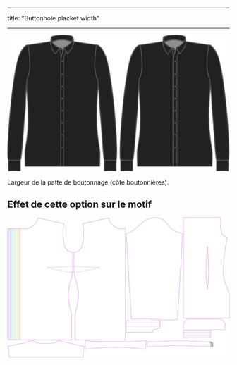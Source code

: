 - - -
title: "Buttonhole placket width"
- - -

![Largeur de patte de boutonnage (côté boutonnières)](buttonholeplacketwidth.svg)

Largeur de la patte de boutonnage (côté boutonnières).

## Effet de cette option sur le motif

![Cette image montre l'effet de cette option en superposant plusieurs variantes qui ont une valeur différente pour cette option](simone_buttonholeplacketwidth_sample.svg "Effet de cette option sur le modèle")
